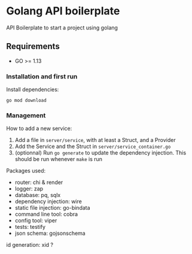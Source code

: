 # Golang API boilerplate

API Boilerplate to start a project using golang

## Requirements

* GO >= 1.13

### Installation and first run

Install dependencies:

    go mod download

### Management

How to add a new service:

1. Add a file in `server/service`, with at least a Struct, and a Provider
2. Add the Service and the Struct in `server/service_container.go`
3. (optionnal) Run `go generate` to update the dependency injection. This should be run whenever `make` is run

Packages used:

+ router: chi & render
+ logger: zap
+ database: pq, sqlx
+ dependency injection: wire
+ static file injection: go-bindata
+ command line tool: cobra
+ config tool: viper
+ tests: testify
+ json schema: gojsonschema


id generation: xid ?
